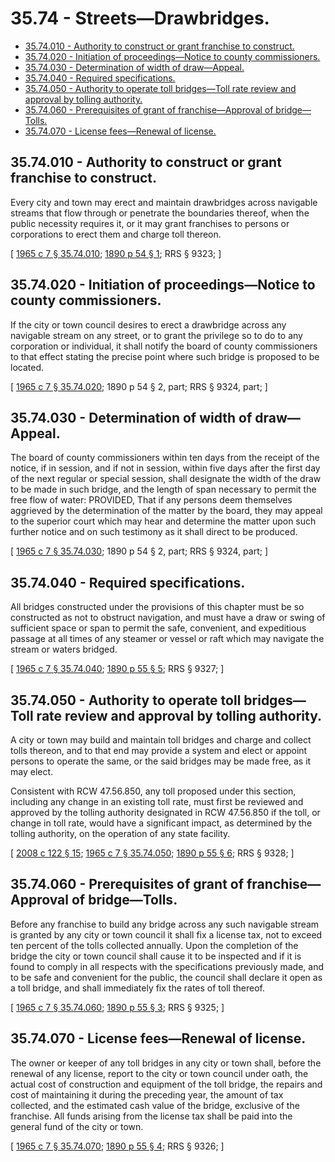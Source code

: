 # 35.74 - Streets—Drawbridges.
* [35.74.010 - Authority to construct or grant franchise to construct.](#3574010---authority-to-construct-or-grant-franchise-to-construct)
* [35.74.020 - Initiation of proceedings—Notice to county commissioners.](#3574020---initiation-of-proceedingsnotice-to-county-commissioners)
* [35.74.030 - Determination of width of draw—Appeal.](#3574030---determination-of-width-of-drawappeal)
* [35.74.040 - Required specifications.](#3574040---required-specifications)
* [35.74.050 - Authority to operate toll bridges—Toll rate review and approval by tolling authority.](#3574050---authority-to-operate-toll-bridgestoll-rate-review-and-approval-by-tolling-authority)
* [35.74.060 - Prerequisites of grant of franchise—Approval of bridge—Tolls.](#3574060---prerequisites-of-grant-of-franchiseapproval-of-bridgetolls)
* [35.74.070 - License fees—Renewal of license.](#3574070---license-feesrenewal-of-license)
## 35.74.010 - Authority to construct or grant franchise to construct.
Every city and town may erect and maintain drawbridges across navigable streams that flow through or penetrate the boundaries thereof, when the public necessity requires it, or it may grant franchises to persons or corporations to erect them and charge toll thereon.

\[ [1965 c 7 § 35.74.010](http://leg.wa.gov/CodeReviser/documents/sessionlaw/1965c7.pdf?cite=1965%20c%207%20§%2035.74.010); [1890 p 54 § 1](http://leg.wa.gov/CodeReviser/documents/sessionlaw/1890c54.pdf?cite=1890%20p%2054%20§%201); RRS § 9323; \]

## 35.74.020 - Initiation of proceedings—Notice to county commissioners.
If the city or town council desires to erect a drawbridge across any navigable stream on any street, or to grant the privilege so to do to any corporation or individual, it shall notify the board of county commissioners to that effect stating the precise point where such bridge is proposed to be located.

\[ [1965 c 7 § 35.74.020](http://leg.wa.gov/CodeReviser/documents/sessionlaw/1965c7.pdf?cite=1965%20c%207%20§%2035.74.020); 1890 p 54 § 2, part; RRS § 9324, part; \]

## 35.74.030 - Determination of width of draw—Appeal.
The board of county commissioners within ten days from the receipt of the notice, if in session, and if not in session, within five days after the first day of the next regular or special session, shall designate the width of the draw to be made in such bridge, and the length of span necessary to permit the free flow of water: PROVIDED, That if any persons deem themselves aggrieved by the determination of the matter by the board, they may appeal to the superior court which may hear and determine the matter upon such further notice and on such testimony as it shall direct to be produced.

\[ [1965 c 7 § 35.74.030](http://leg.wa.gov/CodeReviser/documents/sessionlaw/1965c7.pdf?cite=1965%20c%207%20§%2035.74.030); 1890 p 54 § 2, part; RRS § 9324, part; \]

## 35.74.040 - Required specifications.
All bridges constructed under the provisions of this chapter must be so constructed as not to obstruct navigation, and must have a draw or swing of sufficient space or span to permit the safe, convenient, and expeditious passage at all times of any steamer or vessel or raft which may navigate the stream or waters bridged.

\[ [1965 c 7 § 35.74.040](http://leg.wa.gov/CodeReviser/documents/sessionlaw/1965c7.pdf?cite=1965%20c%207%20§%2035.74.040); [1890 p 55 § 5](http://leg.wa.gov/CodeReviser/documents/sessionlaw/1890c55.pdf?cite=1890%20p%2055%20§%205); RRS § 9327; \]

## 35.74.050 - Authority to operate toll bridges—Toll rate review and approval by tolling authority.
A city or town may build and maintain toll bridges and charge and collect tolls thereon, and to that end may provide a system and elect or appoint persons to operate the same, or the said bridges may be made free, as it may elect.

Consistent with RCW 47.56.850, any toll proposed under this section, including any change in an existing toll rate, must first be reviewed and approved by the tolling authority designated in RCW 47.56.850 if the toll, or change in toll rate, would have a significant impact, as determined by the tolling authority, on the operation of any state facility.

\[ [2008 c 122 § 15](http://lawfilesext.leg.wa.gov/biennium/2007-08/Pdf/Bills/Session%20Laws/House/1773-S2.SL.pdf?cite=2008%20c%20122%20§%2015); [1965 c 7 § 35.74.050](http://leg.wa.gov/CodeReviser/documents/sessionlaw/1965c7.pdf?cite=1965%20c%207%20§%2035.74.050); [1890 p 55 § 6](http://leg.wa.gov/CodeReviser/documents/sessionlaw/1890c55.pdf?cite=1890%20p%2055%20§%206); RRS § 9328; \]

## 35.74.060 - Prerequisites of grant of franchise—Approval of bridge—Tolls.
Before any franchise to build any bridge across any such navigable stream is granted by any city or town council it shall fix a license tax, not to exceed ten percent of the tolls collected annually. Upon the completion of the bridge the city or town council shall cause it to be inspected and if it is found to comply in all respects with the specifications previously made, and to be safe and convenient for the public, the council shall declare it open as a toll bridge, and shall immediately fix the rates of toll thereof.

\[ [1965 c 7 § 35.74.060](http://leg.wa.gov/CodeReviser/documents/sessionlaw/1965c7.pdf?cite=1965%20c%207%20§%2035.74.060); [1890 p 55 § 3](http://leg.wa.gov/CodeReviser/documents/sessionlaw/1890c55.pdf?cite=1890%20p%2055%20§%203); RRS § 9325; \]

## 35.74.070 - License fees—Renewal of license.
The owner or keeper of any toll bridges in any city or town shall, before the renewal of any license, report to the city or town council under oath, the actual cost of construction and equipment of the toll bridge, the repairs and cost of maintaining it during the preceding year, the amount of tax collected, and the estimated cash value of the bridge, exclusive of the franchise. All funds arising from the license tax shall be paid into the general fund of the city or town.

\[ [1965 c 7 § 35.74.070](http://leg.wa.gov/CodeReviser/documents/sessionlaw/1965c7.pdf?cite=1965%20c%207%20§%2035.74.070); [1890 p 55 § 4](http://leg.wa.gov/CodeReviser/documents/sessionlaw/1890c55.pdf?cite=1890%20p%2055%20§%204); RRS § 9326; \]

